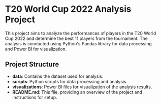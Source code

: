  <h1>T20 World Cup 2022 Analysis Project</h1>

<p>This project aims to analyze the performances of players in the T20 World Cup 2022 and determine the best 11 players from the tournament. The analysis is conducted using Python's Pandas library for data processing and Power BI for visualization.</p>
    <h2>Project Structure</h2>

   <ul>
        <li><strong>data</strong>: Contains the dataset used for analysis.</li>
        <li><strong>scripts</strong>: Python scripts for data processing and analysis.</li>
        <li><strong>visualizations</strong>: Power BI files for visualization of the analysis results.</li>
        <li><strong>README.md</strong>: This file, providing an overview of the project and instructions for setup.</li>
    </ul>

 
 

 
